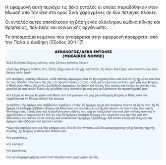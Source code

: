 Η εφαρμογή αυτή περιέχει τις δέκα εντολές οι οποίες παραδόθηκαν στον Μωυσή από τον Θεό στο όρος Σινά χαραγμένες σε δύο πέτρινες πλάκες.

Οι εντολές αυτές αποτέλεσαν τη βάση ενός ολόκληρου κώδικα ηθικής και θρησκείας, πολιτικής και κοινωνικής οργάνωσης.

Το απόσμασμα κειμένου που αναφέρεται στην εφαρμογή προέρχεται από την Παλαιά Διαθήκη (Έξοδος 20:1-17)

![Alt text](screenshots/image5.png)
